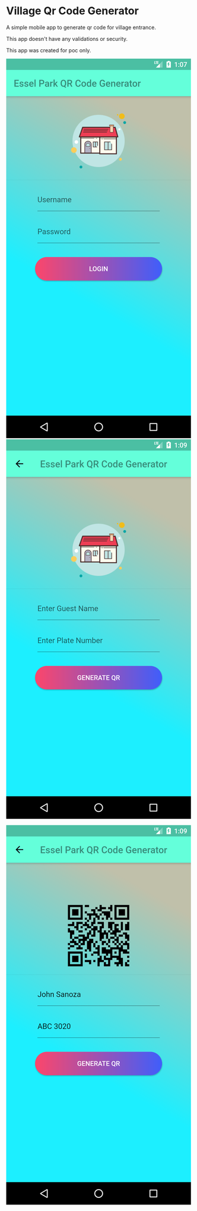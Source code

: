 # Village Qr Code Generator

A simple mobile app to generate qr code for village entrance.


This app doesn't have any validations or security.


This app was created for poc only.




![alt text](https://github.com/jsanoza/qrvillage/blob/master/Screenshot_1617901673.png) ![alt text](https://github.com/jsanoza/qrvillage/blob/master/Screenshot_1617901772.png)

![alt text](https://github.com/jsanoza/qrvillage/blob/master/Screenshot_1617901785.png)
